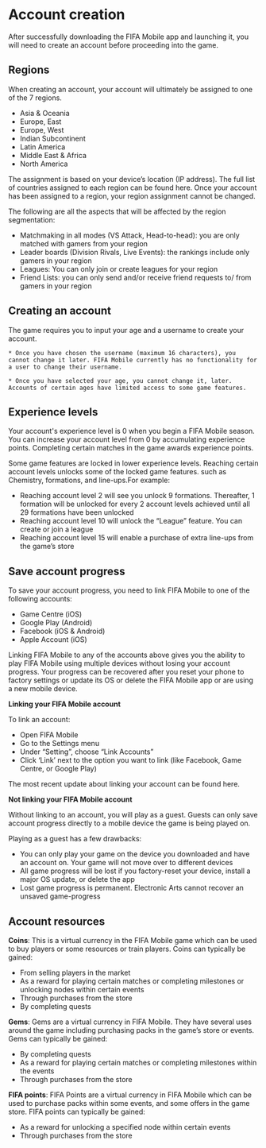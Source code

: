 # Account creation

After successfully downloading the FIFA Mobile app and launching it, you will need to create an account before proceeding into the game.

## Regions

When creating an account, your account will ultimately be assigned to one of the 7 regions.

* Asia & Oceania
* Europe, East
* Europe, West
* Indian Subcontinent
* Latin America
* Middle East & Africa
* North America

The assignment is based on your device’s location (IP address). The full list of countries assigned to each region can be found here. Once your account has been assigned to a region, your region assignment cannot be changed.

The following are all the aspects that will be affected by the region segmentation:

* Matchmaking in all modes (VS Attack, Head-to-head): you are only matched with gamers from your region
* Leader boards (Division Rivals, Live Events): the rankings include only gamers in your region
* Leagues: You can only join or create leagues for your region
* Friend Lists: you can only send and/or receive friend requests to/ from gamers in your region

## Creating an account

The game requires you to input your age and a username to create your account. 

```{note}
* Once you have chosen the username (maximum 16 characters), you cannot change it later. FIFA Mobile currently has no functionality for a user to change their username.

* Once you have selected your age, you cannot change it, later. Accounts of certain ages have limited access to some game features.
```
## Experience levels

Your account's experience level is 0 when you begin a FIFA Mobile season. You can increase your account level from 0 by accumulating experience points. Completing certain matches in the game awards experience points.

Some game features are locked in lower experience levels. Reaching certain account levels unlocks some of the locked game features. such as Chemistry, formations, and line-ups.For example:

* Reaching account level 2 will see you unlock 9 formations. Thereafter, 1 formation will be unlocked for every 2 account levels achieved until all 29 formations have been unlocked
* Reaching account level 10 will unlock the “League” feature. You can create or join a league
* Reaching account level 15 will enable a purchase of extra line-ups from the game’s store


## Save account progress
To save your account progress, you need to link FIFA Mobile to one of the following accounts:

* Game Centre (iOS)
* Google Play (Android)
* Facebook (iOS & Android)
* Apple Account (iOS)

Linking FIFA Mobile to any of the accounts above gives you the ability to play FIFA Mobile using multiple devices without losing your account progress. Your progress can be recovered after you reset your phone to factory settings or update its OS or delete the FIFA Mobile app or are using a new mobile device.

**Linking your FIFA Mobile account**

To link an account:

* Open FIFA Mobile
* Go to the Settings menu
* Under “Setting”, choose “Link Accounts”
* Click ‘Link’ next to the option you want to link (like Facebook, Game Centre, or Google Play)

The most recent update about linking your account can be found here.

**Not linking your FIFA Mobile account**

Without linking to an account, you will play as a guest. Guests can only save account progress directly to a mobile device the game is being played on.

Playing as a guest has a few drawbacks:

* You can only play your game on the device you downloaded and have an account on. Your game will not move over to different devices
* All game progress will be lost if you factory-reset your device, install a major OS update, or delete the app
* Lost game progress is permanent. Electronic Arts cannot recover an unsaved game-progress

##  Account resources

**Coins**:
This is a virtual currency in the FIFA Mobile game which can be used to buy players or some resources or train players. Coins can typically be gained:

* From selling players in the market
* As a reward for playing certain matches or completing milestones or unlocking nodes within certain events
* Through purchases from the store
* By completing quests

**Gems**: 
Gems are a virtual currency in FIFA Mobile. They have several uses around the game including purchasing packs in the game’s store or events. Gems can typically be gained:

* By completing quests
* As a reward for playing certain matches or completing milestones within the events
* Through purchases from the store

**FIFA points**: 
FIFA Points are a virtual currency in FIFA Mobile which can be used to purchase packs within some events, and some offers in the game store. FIFA points can typically be gained:

* As a reward for unlocking a specified node within certain events
* Through purchases from the store